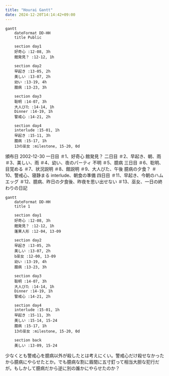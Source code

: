 ```yaml
---
title: "Hourai Gantt"
date: 2024-12-20T14:14:42+09:00
---
```

```mermaid
gantt
	dateFormat DD-HH
	title Public

	section day1
	好奇心 :12-08, 3h
	館発見？ :12-12, 1h

	section day2
	早起き :13-05, 2h
	美しい :13-07, 2h
	幼い :13-19, 4h
	臆病 :13-23, 3h

	section day3
	聡明 :14-07, 3h
	大人びた :14-14, 1h
	Dinner :14-19, 1h
	警戒心 :14-21, 2h

	section day4
	interlude :15-01, 1h
	早起き :15-11, 3h
	臆病 :15-17, 1h
	13の巫女 :milestone, 15-20, 0d
```

頒布日 2002-12-30
一日目
＃1、好奇心
館発見？
二日目
＃2、早起き、朝、雨
＃3、美しい、雨
＃4、幼い、夜のパーティ
不明
＃5、臆病
三日目
＃6、聡明、目覚める
＃7、状況説明
＃8、館説明
＃9、大人びた、午後
臆病の夕食？
＃10、警戒心、寝静まる
interlude、朝食の準備
四日目
＃11、早起き、今朝のハムエッグ
＃12、臆病、昨日の夕食後、昨夜を思い出せない
＃13、巫女、一日の終わりの日記


```mermaid
gantt
	dateFormat DD-HH
	title 1

	section day1
	好奇心 :12-08, 3h
	館発見？ :12-12, 1h
	蓬莱人形 :12-04, 13-09

	section day2
	早起き :13-05, 2h
	美しい :13-07, 2h
	b巫女 :12-00, 13-09
	幼い :13-19, 4h
	臆病 :13-23, 3h

	section day3
	聡明 :14-07, 3h
	大人びた :14-14, 1h
	Dinner :14-19, 1h
	警戒心 :14-21, 2h

	section day4
	interlude :15-01, 1h
	早起き :15-11, 3h
	美しい :15-14, 15-24
	臆病 :15-17, 1h
	13の巫女 :milestone, 15-20, 0d

	section back
	美しい :13-09, 15-24 
```
少なくとも警戒心を臆病以外が殺したとは考えにくい。警戒心だけ殺せなかったから臆病にやらせたとか。でも臆病な割に眉間に五寸釘って相当大胆な犯行だが。もしかして臆病だから逆に別の誰かにやらせたのか？
